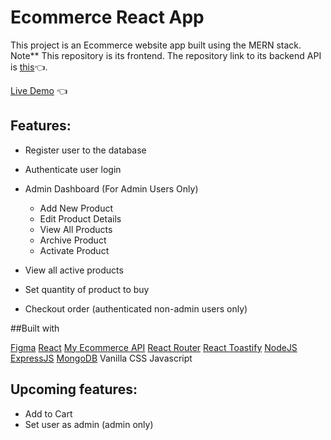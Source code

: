 # Ecommerce React App

This project is an Ecommerce website app built using the MERN stack. Note** This repository is its frontend. The repository link to its backend API is [this](https://github.com/GITvoren/ecommerce-api):point_left:.

[Live Demo](https://voren-ecommerce-app.vercel.app/) :point_left:





## Features:
- Register user to the database
- Authenticate user login

- Admin Dashboard (For Admin Users Only)
  - Add New Product
  - Edit Product Details
  - View All Products
  - Archive Product
  - Activate Product

- View all active products
- Set quantity of product to buy
- Checkout order (authenticated non-admin users only)

##Built with

[Figma](https://figma.com/)
[React](https://reactjs.org/)
[My Ecommerce API](https://github.com/GITvoren/ecommerce-api)
[React Router](https://reactrouter.com/)
[React Toastify](https://www.npmjs.com/package/react-toastify)
[NodeJS](https://nodejs.org/en)
[ExpressJS](https://expressjs.com/)
[MongoDB](https://www.mongodb.com/)
Vanilla CSS
Javascript


## Upcoming features:
- Add to Cart
- Set user as admin (admin only)


